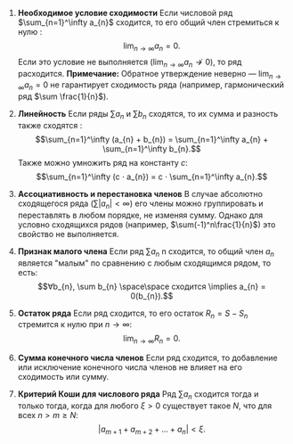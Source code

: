 
1. **Необходимое условие сходимости**
	Если числовой ряд $\sum_{n=1}^\infty a_{n}$ сходится, то его общий член стремиться к нулю $:$
	$$\lim_{ n \to \infty } a_{n} = 0.$$
	Если это условие не выполняется ($\lim_{ n \to \infty } a_{n} \not\to 0$), то ряд расходится.
	**Примечание:** Обратное утверждение неверно — $\lim_{ n \to \infty } a_{n} = 0$ не гарантирует сходимость ряда (например, гармонический ряд $\sum \frac{1}{n}$).
	

2. **Линейность**
	 Если ряды $\sum a_{n}$ и $\sum b_{n}$ сходятся, то их сумма и разность также сходятся $:$
	 $$\sum_{n=1}^\infty (a_{n} + b_{n}) = \sum_{n=1}^\infty a_{n} + \sum_{n=1}^\infty b_{n}.$$
	Также можно умножить ряд на константу $c:$
	$$\sum_{n=1}^\infty (c ⋅ a_{n}) = c ⋅ \sum_{n=1}^\infty a_{n}.$$
	

3. **Ассоциативность и перестановка членов**
	В случае абсолютно сходящегося ряда ($\sum|a_{n}| < \infty$) его члены можно группировать и переставлять в любом порядке, не изменяя сумму.
	Однако для условно сходящихся рядов (например, $\sum(-1)^n\frac{1}{n}$) это свойство не выполняется.
	

4. **Признак малого члена**
	Если ряд $\sum a_{n}$ n​ сходится, то общий член $a_{n}$​ является "малым" по сравнению с любым сходящимся рядом, то есть:
	$$∀b_{n}, \sum b_{n} \space\space сходится \implies a_{n} = 0(b_{n}).$$
	

5. **Остаток ряда**
	Если ряд сходится, то его остаток $R_{n} = S - S_{n}$ стремится к нулю при $n \to \infty:$
	$$\lim_{ n \to \infty } R_{n} = 0.$$
	

6. **Сумма конечного числа членов**
	Если ряд сходится, то добавление или исключение конечного числа членов не влияет на его сходимость или сумму.
	

7. **Критерий Коши для числового ряда**
	Ряд $\sum a_{n}$ сходится тогда и только тогда, когда для любого $\xi > 0$ существует такое $N$, что для всех $n > m \geq N:$
	$$|a_{m+1} + a_{m+2} + \dots + a_{n}| < \xi.$$
